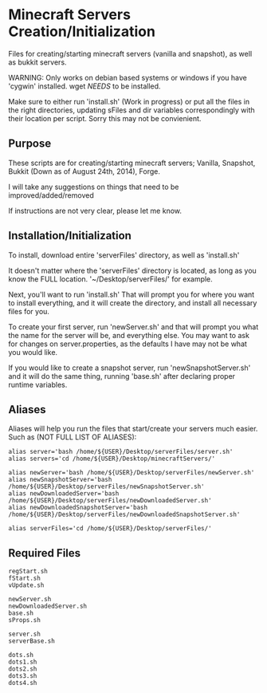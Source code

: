 Minecraft Servers Creation/Initialization
================
Files for creating/starting minecraft servers (vanilla and snapshot), as well as bukkit servers.

WARNING: Only works on debian based systems or windows if you have 'cygwin' installed.
wget *NEEDS* to be installed.

Make sure to either run 'install.sh' (Work in progress) or put all the files in the right directories, updating sFiles and dir variables correspondingly with their location per script. Sorry this may not be convienient.
## Purpose
These scripts are for creating/starting minecraft servers; Vanilla, Snapshot, Bukkit (Down as of August 24th, 2014), Forge.

I will take any suggestions on things that need to be improved/added/removed

If instructions are not very clear, please let me know.
## Installation/Initialization
To install, download entire 'serverFiles' directory, as well as 'install.sh'

It doesn't matter where the 'serverFiles' directory is located, as long as you know the FULL location. '~/Desktop/serverFiles/' for example.

Next, you'll want to run 'install.sh' That will prompt you for where you want to install everything, and it will create the directory, and install all necessary files for you.

To create your first server, run 'newServer.sh' and that will prompt you what the name for the server will be, and everything else. You may want to ask for changes on server.properties, as the defaults I have may not be what you would like.

If you would like to create a snapshot server, run 'newSnapshotServer.sh' and it will do the same thing, running 'base.sh' after declaring proper runtime variables.
## Aliases
Aliases will help you run the files that start/create your servers much easier. Such as (NOT FULL LIST OF ALIASES):
	
	alias server='bash /home/${USER}/Desktop/serverFiles/server.sh'
	alias servers='cd /home/${USER}/Desktop/minecraftServers/'

	alias newServer='bash /home/${USER}/Desktop/serverFiles/newServer.sh'
	alias newSnapshotServer='bash /home/${USER}/Desktop/serverFiles/newSnapshotServer.sh'
	alias newDownloadedServer='bash /home/${USER}/Desktop/serverFiles/newDownloadedServer.sh'
	alias newDownloadedSnapshotServer='bash /home/${USER}/Desktop/serverFiles/newDownloadedSnapshotServer.sh'

	alias serverFiles='cd /home/${USER}/Desktop/serverFiles/'
## Required Files
	regStart.sh
	fStart.sh
	vUpdate.sh

	newServer.sh
	newDownloadedServer.sh
	base.sh
	sProps.sh

	server.sh
	serverBase.sh

	dots.sh
	dots1.sh
	dots2.sh
	dots3.sh
	dots4.sh
